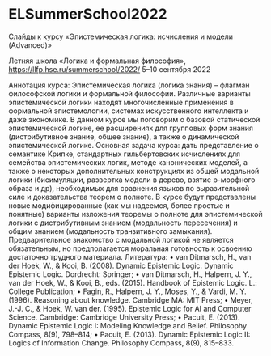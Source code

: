 ﻿# ELSummerSchool2022
Слайды к курсу «Эпистемическая логика: исчисления и модели (Advanced)»

Летняя школа «Логика и формальная философия», https://llfp.hse.ru/summerschool/2022/
5–10 сентября 2022

Аннотация курса: 
Эпистемическая логика (логика знания)  – флагман философской логики и формальной философии. Различные варианты эпистемической логики  находят многочисленные применения в формальной эпистемологии, системах искусственного интеллекта и даже экономике.  В данном курсе мы поговорим о базовой статической эпистемической логике, ее расширениях для групповых форм знания (дистрибутивное знание, общее знание), а также о динамической эпистемической логике.  Основная задача курса:  дать представление о семантике Крипке,  стандартных гильбертовских исчислениях для семейства эпистемических логик, методе канонических моделей, а также о некоторых дополнительных конструкциях из общей модальной логики (бисимуляции, развертка модели в дерево, взятие p-морфного образа и др), необходимых для сравнения языков по выразительной силе и доказательства теорем о полноте. В курсе будут представлены  новые модифицированные  (как мы надеемся, более простые и понятные)  варианты изложения теоремы о полноте для эпистемической логики с дистрибутивным знанием (модальность пересечения) и общим знанием (модальность транзитивного замыкания). Предварительное знакомство с модальной логикой не является обязательным, но предполагается моральная готовность к освоению достаточно трудного материала. Литература:  • van Ditmarsch, H., van der Hoek, W., & Kooi, B. (2008). Dynamic Epistemic Logic. Dynamic Epistemic Logic. Dordrecht: Springer; • van Ditmarsch, H., Halpern, J. Y., van der Hoek, W., & Kooi, B., eds. (2015). Handbook of Epistemic Logic. L.: College Publication; • Fagin, R., Halpern, J. Y., Moses, Y., & Vardi, M. Y. (1996). Reasoning about knowledge. Cambridge MA: MIT Press; • Meyer, J.-J. C., & Hoek, W. van der. (1995). Epistemic Logic for AI and Computer Science. Cambridge: Cambridge University Press; • Pacuit, E. (2013). Dynamic Epistemic Logic I: Modeling Knowledge and Belief. Philosophy Compass, 8(9), 798–814; • Pacuit, E. (2013). Dynamic Epistemic Logic II: Logics of Information Change. Philosophy Compass, 8(9), 815–833.
